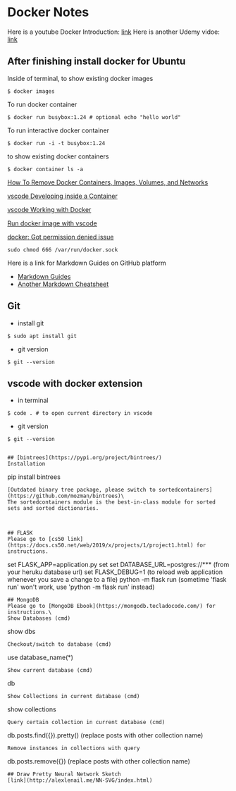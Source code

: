 # Docker Notes

Here is a youtube Docker Introduction: [link](https://youtu.be/VlSW-tztsvM)
Here is another Udemy vidoe: [link](https://www.udemy.com/docker-mastery/learn/lecture/7742916#overview)

## After finishing install docker for Ubuntu
Inside of terminal, to show existing docker images
```
$ docker images 
```
To run docker container
```
$ docker run busybox:1.24 # optional echo "hello world"
```
To run interactive docker container
```
$ docker run -i -t busybox:1.24
```
to show existing docker containers
```
$ docker container ls -a
```
[How To Remove Docker Containers, Images, Volumes, and Networks](https://linuxize.com/post/how-to-remove-docker-images-containers-volumes-and-networks/)


[vscode Developing inside a Container](https://code.visualstudio.com/docs/remote/containers)

[vscode Working with Docker](https://code.visualstudio.com/docs/azure/docker)

[Run docker image with vscode](https://github.com/cmiles74/docker-vscode)



[docker: Got permission denied issue](https://stackoverflow.com/questions/48957195/how-to-fix-docker-got-permission-denied-issue)
```
sudo chmod 666 /var/run/docker.sock
```

Here is a link for Markdown Guides on GitHub platform
* [Markdown Guides](https://guides.github.com/features/mastering-markdown/)
* [Another Markdown Cheatsheet](https://github.com/adam-p/markdown-here/wiki/Markdown-Cheatsheet)




## Git
* install git
```
$ sudo apt install git
```
* git version
```
$ git --version
```

## vscode with docker extension
* in terminal
```
$ code . # to open current directory in vscode
```
* git version
```
$ git --version


## [bintrees](https://pypi.org/project/bintrees/)
Installation
```
pip install bintrees
```
[Outdated binary tree package, please switch to sortedcontainers](https://github.com/mozman/bintrees)\
The sortedcontainers module is the best-in-class module for sorted sets and sorted dictionaries.



## FLASK
Please go to [cs50 link](https://docs.cs50.net/web/2019/x/projects/1/project1.html) for instructions.

```
set FLASK_APP=application.py
set set DATABASE_URL=postgres://*** (from your heruku database url)
set FLASK_DEBUG=1 (to reload web application whenever you save a change to a file)
python -m flask run (sometime 'flask run' won't work, use 'python -m flask run' instead)
```
## MongoDB
Please go to [MongoDB Ebook](https://mongodb.tecladocode.com/) for instructions.\
Show Databases (cmd)
```
show dbs
```
Checkout/switch to database (cmd)
```
use database_name(*)
```
Show current database (cmd)
```
db
```
Show Collections in current database (cmd)
```
show collections
```
Query certain collection in current database (cmd)
```
db.posts.find({}).pretty() (replace posts with other collection name)
```
Remove instances in collections with query
```
db.posts.remove({}) (replace posts with other collection name)
```
## Draw Pretty Neural Network Sketch
[link](http://alexlenail.me/NN-SVG/index.html)
